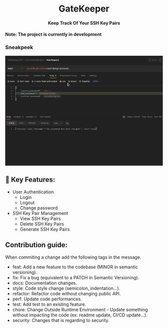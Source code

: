 <div align="center">
    <h1>GateKeeper</h1>
    <h4>Keep Track Of Your SSH Key Pairs<h4>

</div>

**Note: The project is currently in development**

### Sneakpeek

<img src="docs/sneakpeek.gif">

## 🔑 Key Features:

- User Authentication
  - Login
  - Logout
  - Change password
- SSH Key Pair Management
  - View SSH Key Pairs
  - Delete SSH Key Pairs
  - Generate SSH Key Pairs

## Contribution guide:

When commiting a change add the following tags in the message.

- feat: Add a new feature to the codebase (MINOR in semantic versioning).
- fix: Fix a bug (equivalent to a PATCH in Semantic Versioning).
- docs: Documentation changes.
- style: Code style change (semicolon, indentation...).
- refactor: Refactor code without changing public API.
- perf: Update code performances.
- test: Add test to an existing feature.
- chore: Change Outside Runtime Environment - Update something without impacting the code (ex: readme update, CI/CD update...).
- security: Changes that is regarding to security.
